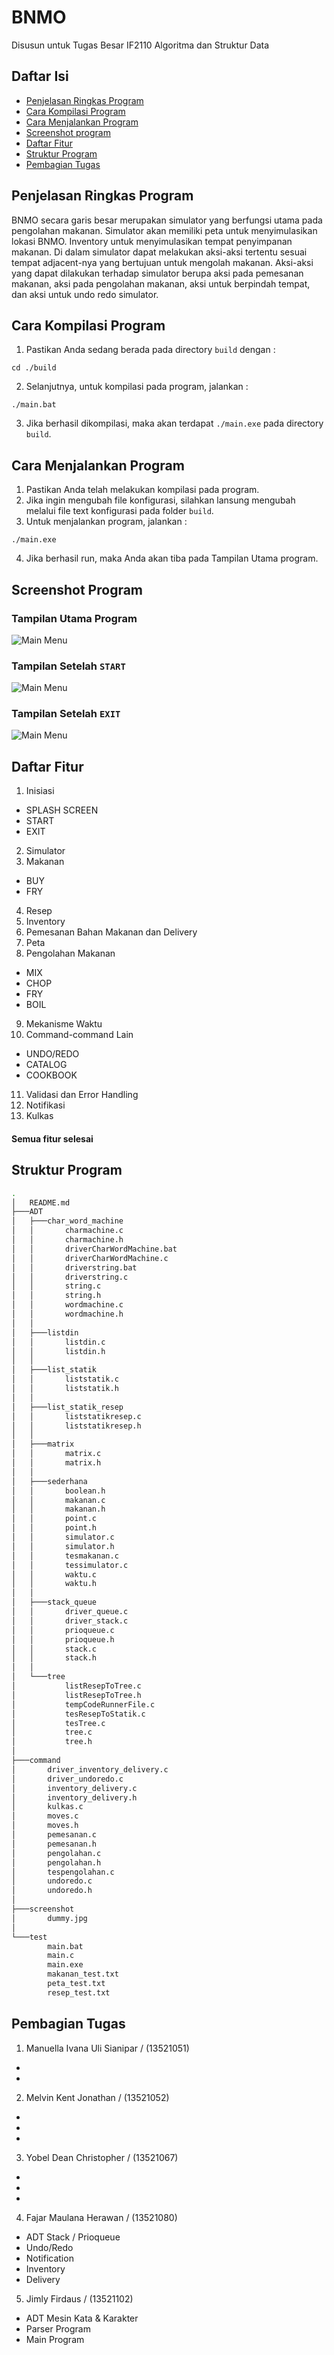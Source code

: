 # BNMO
Disusun untuk Tugas Besar IF2110 Algoritma dan Struktur Data

## Daftar Isi
* [Penjelasan Ringkas Program](#penjelasan-ringkas-program)
* [Cara Kompilasi Program](#cara-kompilasi-program)
* [Cara Menjalankan Program](#cara-menjalankan-program)
* [Screenshot program](#screenshot-program)
* [Daftar Fitur](#daftar-fitur)
* [Struktur Program](#struktur-program)
* [Pembagian Tugas](#pembagian-tugas)

## Penjelasan Ringkas Program
BNMO secara garis besar merupakan simulator yang berfungsi utama pada pengolahan makanan. Simulator akan memiliki peta untuk menyimulasikan lokasi BNMO. Inventory untuk menyimulasikan tempat penyimpanan makanan. Di dalam simulator dapat melakukan aksi-aksi tertentu sesuai tempat adjacent-nya yang bertujuan untuk mengolah makanan. Aksi-aksi yang dapat dilakukan terhadap simulator berupa aksi pada pemesanan makanan, aksi pada pengolahan makanan, aksi untuk berpindah tempat, dan aksi untuk undo redo simulator.

## Cara Kompilasi Program
1. Pastikan Anda sedang berada pada directory `build` dengan : 
```shell
cd ./build
```
2. Selanjutnya, untuk kompilasi pada program, jalankan :
```shell
./main.bat
```
3. Jika berhasil dikompilasi, maka akan terdapat `./main.exe` pada directory `build`.

## Cara Menjalankan Program
1. Pastikan Anda telah melakukan kompilasi pada program.
2. Jika ingin mengubah file konfigurasi, silahkan lansung mengubah melalui file text konfigurasi pada folder `build`.
3. Untuk menjalankan program, jalankan :
```shell
./main.exe
```
4. Jika berhasil run, maka Anda akan tiba pada Tampilan Utama program.

## Screenshot Program
### Tampilan Utama Program
![Main Menu](./screenshot/1.jpg)
### Tampilan Setelah `START`
![Main Menu](./screenshot/2.jpg)
### Tampilan Setelah `EXIT`
![Main Menu](./screenshot/3.jpg)

## Daftar Fitur
1. Inisiasi
* SPLASH SCREEN
* START
* EXIT
2. Simulator
3. Makanan
* BUY
* FRY
4. Resep
5. Inventory
6. Pemesanan Bahan Makanan dan Delivery
7. Peta
8. Pengolahan Makanan
* MIX
* CHOP
* FRY
* BOIL
9. Mekanisme Waktu
10. Command-command Lain
* UNDO/REDO
* CATALOG
* COOKBOOK
11. Validasi dan Error Handling
12. Notifikasi
13. Kulkas
#### Semua fitur selesai

## Struktur Program
```bash
.
│   README.md
├───ADT
│   ├───char_word_machine
│   │       charmachine.c
│   │       charmachine.h
│   │       driverCharWordMachine.bat
│   │       driverCharWordMachine.c
│   │       driverstring.bat
│   │       driverstring.c
│   │       string.c
│   │       string.h
│   │       wordmachine.c
│   │       wordmachine.h
│   │
│   ├───listdin
│   │       listdin.c
│   │       listdin.h
│   │
│   ├───list_statik
│   │       liststatik.c
│   │       liststatik.h
│   │
│   ├───list_statik_resep
│   │       liststatikresep.c
│   │       liststatikresep.h
│   │
│   ├───matrix
│   │       matrix.c
│   │       matrix.h
│   │
│   ├───sederhana
│   │       boolean.h
│   │       makanan.c
│   │       makanan.h
│   │       point.c
│   │       point.h
│   │       simulator.c
│   │       simulator.h
│   │       tesmakanan.c
│   │       tessimulator.c
│   │       waktu.c
│   │       waktu.h
│   │
│   ├───stack_queue
│   │       driver_queue.c
│   │       driver_stack.c
│   │       prioqueue.c
│   │       prioqueue.h
│   │       stack.c
│   │       stack.h
│   │
│   └───tree
│           listResepToTree.c
│           listResepToTree.h
│           tempCodeRunnerFile.c
│           tesResepToStatik.c
│           tesTree.c
│           tree.c
│           tree.h
│
├───command
│       driver_inventory_delivery.c
│       driver_undoredo.c
│       inventory_delivery.c
│       inventory_delivery.h
│       kulkas.c
│       moves.c
│       moves.h
│       pemesanan.c
│       pemesanan.h
│       pengolahan.c
│       pengolahan.h
│       tespengolahan.c
│       undoredo.c
│       undoredo.h
│
├───screenshot
│       dummy.jpg
│
└───test
        main.bat
        main.c
        main.exe
        makanan_test.txt
        peta_test.txt
        resep_test.txt
```

## Pembagian Tugas
1. Manuella Ivana Uli Sianipar / (13521051)
* 
* 
2. Melvin Kent Jonathan / (13521052)
* 
* 
* 
3. Yobel Dean Christopher / (13521067)
* 
* 
* 
4. Fajar Maulana Herawan / (13521080)
* ADT Stack / Prioqueue
* Undo/Redo
* Notification
* Inventory
* Delivery
5. Jimly Firdaus / (13521102)
* ADT Mesin Kata & Karakter
* Parser Program
* Main Program
